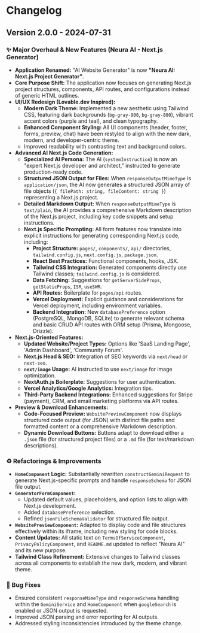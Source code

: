# Changelog

## Version 2.0.0 - 2024-07-31

### ✨ Major Overhaul & New Features (Neura AI - Next.js Generator)

*   **Application Renamed:** "AI Website Generator" is now **"Neura AI: Next.js Project Generator"**.
*   **Core Purpose Shift:** The application now focuses on generating Next.js project structures, components, API routes, and configurations instead of generic HTML outlines.
*   **UI/UX Redesign (Lovable.dev Inspired):**
    *   **Modern Dark Theme:** Implemented a new aesthetic using Tailwind CSS, featuring dark backgrounds (`bg-gray-900`, `bg-gray-800`), vibrant accent colors (purple and teal), and clean typography.
    *   **Enhanced Component Styling:** All UI components (header, footer, forms, preview, chat) have been restyled to align with the new dark, modern, and developer-centric theme.
    *   Improved readability with contrasting text and background colors.
*   **Advanced AI Next.js Code Generation:**
    *   **Specialized AI Persona:** The AI (`systemInstruction`) is now an "expert Next.js developer and architect," instructed to generate production-ready code.
    *   **Structured JSON Output for Files:** When `responseOutputMimeType` is `application/json`, the AI now generates a structured JSON array of file objects (`{ filePath: string, fileContent: string }`) representing a Next.js project.
    *   **Detailed Markdown Output:** When `responseOutputMimeType` is `text/plain`, the AI provides a comprehensive Markdown description of the Next.js project, including key code snippets and setup instructions.
    *   **Next.js Specific Prompting:** All form features now translate into explicit instructions for generating corresponding Next.js code, including:
        *   **Project Structure:** `pages/`, `components/`, `api/` directories, `tailwind.config.js`, `next.config.js`, `package.json`.
        *   **React Best Practices:** Functional components, hooks, JSX.
        *   **Tailwind CSS Integration:** Generated components directly use Tailwind classes; `tailwind.config.js` is considered.
        *   **Data Fetching:** Suggestions for `getServerSideProps`, `getStaticProps`, `ISR`, `useSWR`.
        *   **API Routes:** Boilerplate for `pages/api` routes.
        *   **Vercel Deployment:** Explicit guidance and considerations for Vercel deployment, including environment variables.
        *   **Backend Integration:** New `databasePreference` option (PostgreSQL, MongoDB, SQLite) to generate relevant schema and basic CRUD API routes with ORM setup (Prisma, Mongoose, Drizzle).
*   **Next.js-Oriented Features:**
    *   **Updated Website/Project Types:** Options like 'SaaS Landing Page', 'Admin Dashboard', 'Community Forum'.
    *   **Next.js Head & SEO:** Integration of SEO keywords via `next/head` or `next-seo`.
    *   **`next/image` Usage:** AI instructed to use `next/image` for image optimization.
    *   **NextAuth.js Boilerplate:** Suggestions for user authentication.
    *   **Vercel Analytics/Google Analytics:** Integration tips.
    *   **Third-Party Backend Integrations:** Enhanced suggestions for Stripe (payment), CRM, and email marketing platforms via API routes.
*   **Preview & Download Enhancements:**
    *   **Code-Focused Preview:** `WebsitePreviewComponent` now displays structured code output (for JSON) with distinct file paths and formatted content or a comprehensive Markdown description.
    *   **Dynamic Download Buttons:** Buttons adapt to download either a `.json` file (for structured project files) or a `.md` file (for text/markdown descriptions).

### ♻️ Refactorings & Improvements

*   **`HomeComponent` Logic:** Substantially rewritten `constructGeminiRequest` to generate Next.js-specific prompts and handle `responseSchema` for JSON file output.
*   **`GeneratorFormComponent`:**
    *   Updated default values, placeholders, and option lists to align with Next.js development.
    *   Added `databasePreference` selection.
    *   Refined `jsonFileSchemaValidator` for structured file output.
*   **`WebsitePreviewComponent`:** Adapted to display code and file structures effectively within its iframe, including new styling for code blocks.
*   **Content Updates:** All static text on `TermsOfServiceComponent`, `PrivacyPolicyComponent`, and `README.md` updated to reflect "Neura AI" and its new purpose.
*   **Tailwind Class Refinement:** Extensive changes to Tailwind classes across all components to establish the new dark, modern, and vibrant theme.

### 🐞 Bug Fixes

*   Ensured consistent `responseMimeType` and `responseSchema` handling within the `GeminiService` and `HomeComponent` when `googleSearch` is enabled or JSON output is requested.
*   Improved JSON parsing and error reporting for AI outputs.
*   Addressed styling inconsistencies introduced by the theme change.